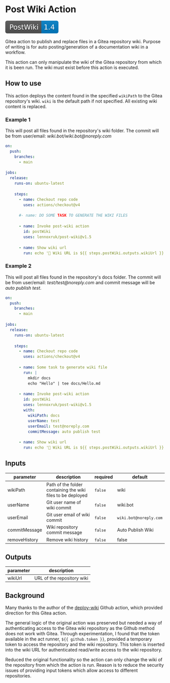 # Post Wiki Action

![version](version.svg)

Gitea action to publish and replace files in a Gitea repository wiki. Purpose of writing is for auto posting/generation of a documentation wiki in a workflow.

This action can only manipulate the wiki of the Gitea repository from which it is been run. The wiki must exist before this action is executed.

## How to use

This action deploys the content found in the specified `wikiPath` to the Gitea repository's wiki. `wiki` is the default path if not specified. All existing wiki content is replaced.

### Example 1

This will post all files found in the repository's wiki folder. The commit will be from user/email: _wiki.bot/wiki.bot@noreply.com_

```yaml
on:
  push:
    branches:
      - main

jobs:
  release:
    runs-on: ubuntu-latest

    steps:
      - name: Checkout repo code
        uses: actions/checkout@v4

      #- name: DO SOME TASK TO GENERATE THE WIKI FILES

      - name: Invoke post-wiki action
        id: postWiki
        uses: lennoxruk/post-wiki@v1.5

      - name: Show wiki url
        run: echo '🍏 Wiki URL is ${{ steps.postWiki.outputs.wikiUrl }}'
```

### Example 2

This will post all files found in the repository's docs folder. The commit will be from user/email: _test/test@noreply.com_ and commit message will be _auto publish test_.

```yaml
on:
  push:
    branches:
      - main

jobs:
  release:
    runs-on: ubuntu-latest

    steps:
      - name: Checkout repo code
        uses: actions/checkout@v4

      - name: Some task to generate wiki file
        run: |
          mkdir docs
          echo "Hello" | tee docs/Hello.md

      - name: Invoke post-wiki action
        id: postWiki
        uses: lennoxruk/post-wiki@v1.5
        with:
          wikiPath: docs
          userName: test
          userEmail: test@noreply.com
          commitMessage: auto publish test

      - name: Show wiki url
        run: echo '🍏 Wiki URL is ${{ steps.postWiki.outputs.wikiUrl }}'
```
<!-- action-docs-inputs -->
## Inputs

| parameter     | description                                                 | required | default                |
|---------------|-------------------------------------------------------------|----------|------------------------|
| wikiPath      | Path of the folder containing the wiki files to be deployed | `false`  | wiki                   |
| userName      | Git user name of wiki commit                                | `false`  | wiki.bot               |
| userEmail     | Git user email of wiki commit                               | `false`  | `wiki.bot@noreply.com` |
| commitMessage | Wiki repository commit message                              | `false`  | Auto Publish Wiki      |
| removeHistory | Remove wiki history                                         | `false`  | false                  |
<!-- action-docs-inputs -->
<!-- action-docs-outputs -->
## Outputs

| parameter | description                |
|-----------|----------------------------|
| wikiUrl   | URL of the repository wiki |
<!-- action-docs-outputs -->

## Background

Many thanks to the author of the [deploy-wiki](https://github.com/actions4gh/deploy-wiki) Github action, which provided direction for this Gitea action.

The general logic of the original action was preserved but needed a way of authenticating access to the Gitea wiki repository as the Github method does not work with Gitea. Through experimentation, I found that the token available in the act runner, `${{ github.token }}`, provided a temporary token to access the repository and the wiki repository. This token is inserted into the wiki URL for authenticated read/write access to the wiki repository.

Reduced the original functionality so the action can only change the wiki of the repository from which the action is run. Reason is to reduce the security issues of providing input tokens which allow access to different repositories.
